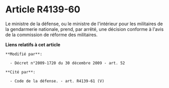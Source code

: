 # Article R4139-60

Le ministre de la défense, ou le ministre de l'intérieur pour les militaires de la gendarmerie nationale, prend, par arrêté,
une décision conforme à l'avis de la commission de réforme des militaires.

**Liens relatifs à cet article**

	**Modifié par**:

	  - Décret n°2009-1720 du 30 décembre 2009 - art. 52

	**Cité par**:

	  - Code de la défense. - art. R4139-61 (V)
